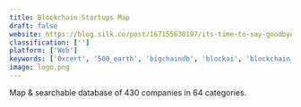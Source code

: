 ```yaml
---
title: Blockchain Startups Map
draft: false 
website: https://blog.silk.co/post/167155630197/its-time-to-say-goodbye#_=_
classification: ['']
platform: ['Web']
keywords: ['0xcert', '500_earth', 'bigchaindb', 'blockai', 'blockchain_cli', 'blockchain_demo', 'blockchain_learning_center', 'blockchaini.co', 'blockstack', 'blockstack_signature_bounties', 'cryptohackers', 'frost', 'mapped_in_israel', 'opporty', 'po.et', 'shiftblock', 'tokenanalyst', 'tokenbin', 'mempool']
image: logo.png
---
```

Map & searchable database of 430 companies in 64 categories.
